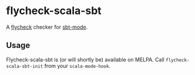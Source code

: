 flycheck-scala-sbt
==================

A [flycheck](http://www.flycheck.org/) checker for [sbt-mode](https://github.com/ensime/emacs-sbt-mode).

Usage
-----

Flycheck-scala-sbt is (or will shortly be) available on MELPA.  Call
`flycheck-scala-sbt-init` from your `scala-mode-hook`.

